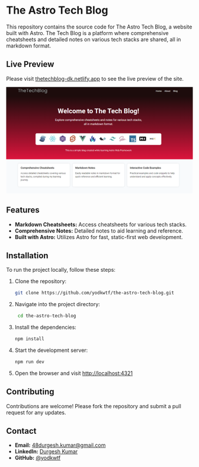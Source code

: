# The Astro Tech Blog

This repository contains the source code for The Astro Tech Blog, a website built with Astro. The Tech Blog is a platform where comprehensive cheatsheets and detailed notes on various tech stacks are shared, all in markdown format.

## Live Preview

Please visit [thetechblog-dk.netlify.app](thetechblog-dk.netlify.app) to see the live preview of the site.

![The Astro Tech Blog](/public/og-image.png)

## Features

- **Markdown Cheatsheets:** Access cheatsheets for various tech stacks.
- **Comprehensive Notes:** Detailed notes to aid learning and reference.
- **Built with Astro:** Utilizes Astro for fast, static-first web development.

## Installation

To run the project locally, follow these steps:

1. Clone the repository:

   ```bash
   git clone https://github.com/yodkwtf/the-astro-tech-blog.git
   ```

2. Navigate into the project directory:

   ```bash
    cd the-astro-tech-blog
   ```

3. Install the dependencies:

   ```bash
   npm install
   ```

4. Start the development server:

   ```bash
   npm run dev
   ```

5. Open the browser and visit [http://localhost:4321](http://localhost:4321)

## Contributing

Contributions are welcome! Please fork the repository and submit a pull request for any updates.

## Contact

- **Email:** [48durgesh.kumar@gmail.com](mailto:48durgesh.kumar@gmail.com)
- **LinkedIn:** [Durgesh Kumar](https://www.linkedin.com/in/durgesh-chaudhary/)
- **GitHub:** [@yodkwtf](https://github.com/yodkwtf)
